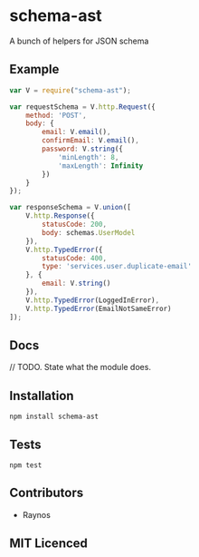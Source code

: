 # schema-ast

<!--
    [![build status][build-png]][build]
    [![Coverage Status][cover-png]][cover]
    [![Davis Dependency status][dep-png]][dep]
-->

<!-- [![NPM][npm-png]][npm] -->

<!-- [![browser support][test-png]][test] -->

A bunch of helpers for JSON schema

## Example

```js
var V = require("schema-ast");

var requestSchema = V.http.Request({
    method: 'POST',
    body: {
        email: V.email(),
        confirmEmail: V.email(),
        password: V.string({
            'minLength': 8,
            'maxLength': Infinity
        })
    }
});

var responseSchema = V.union([
    V.http.Response({
        statusCode: 200,
        body: schemas.UserModel
    }),
    V.http.TypedError({
        statusCode: 400,
        type: 'services.user.duplicate-email'
    }, {
        email: V.string()
    }),
    V.http.TypedError(LoggedInError),
    V.http.TypedError(EmailNotSameError)
]);
```

## Docs


// TODO. State what the module does.

## Installation

`npm install schema-ast`

## Tests

`npm test`

## Contributors

 - Raynos

## MIT Licenced

  [build-png]: https://secure.travis-ci.org/Raynos/schema-ast.png
  [build]: https://travis-ci.org/Raynos/schema-ast
  [cover-png]: https://coveralls.io/repos/Raynos/schema-ast/badge.png
  [cover]: https://coveralls.io/r/Raynos/schema-ast
  [dep-png]: https://david-dm.org/Raynos/schema-ast.png
  [dep]: https://david-dm.org/Raynos/schema-ast
  [test-png]: https://ci.testling.com/Raynos/schema-ast.png
  [test]: https://ci.testling.com/Raynos/schema-ast
  [npm-png]: https://nodei.co/npm/schema-ast.png?stars&downloads
  [npm]: https://nodei.co/npm/schema-ast
